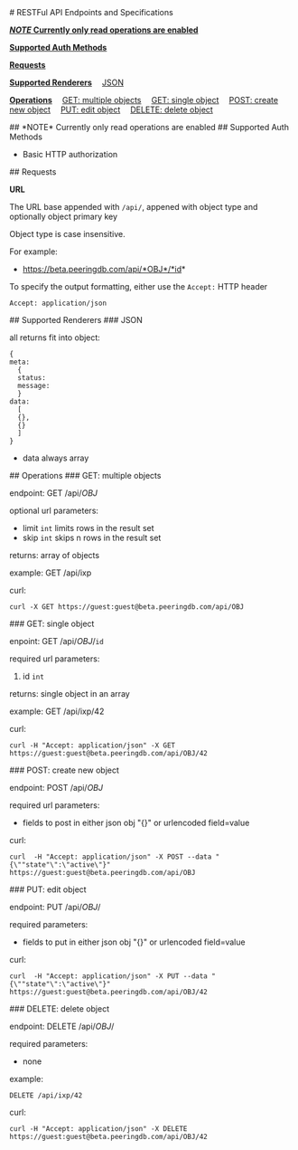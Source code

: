 <A name="toc1-0" title="RESTFul API Endpoints and Specifications" />
# RESTFul API Endpoints and Specifications


**<a href="#toc2-5">*NOTE* Currently only read operations are enabled</a>**

**<a href="#toc2-8">Supported Auth Methods</a>**

**<a href="#toc2-13">Requests</a>**

**<a href="#toc2-31">Supported Renderers</a>**
&emsp;<a href="#toc3-34">JSON</a>

**<a href="#toc2-55">Operations</a>**
&emsp;<a href="#toc3-57">GET: multiple objects</a>
&emsp;<a href="#toc3-78">GET: single object</a>
&emsp;<a href="#toc3-98">POST: create new object</a>
&emsp;<a href="#toc3-112">PUT: edit object</a>
&emsp;<a href="#toc3-125">DELETE: delete object</a>

<A name="toc2-5" title="*NOTE* Currently only read operations are enabled" />
## *NOTE* Currently only read operations are enabled

<A name="toc2-8" title="Supported Auth Methods" />
## Supported Auth Methods

- Basic HTTP authorization

<A name="toc2-13" title="Requests" />
## Requests

**URL**

The URL base appended with `/api/`, appened with object type and optionally object primary key

Object type is case insensitive.

For example:

- https://beta.peeringdb.com/api/*OBJ*/*id*


To specify the output formatting, either use the `Accept:` HTTP header

    Accept: application/json

<A name="toc2-31" title="Supported Renderers" />
## Supported Renderers

<A name="toc3-34" title="JSON" />
### JSON

all returns fit into object:

    {
    meta:
      {
      status:
      message:
      }
    data:
      [
      {},
      {}
      ]
    }

- data always array 


<A name="toc2-55" title="Operations" />
## Operations
<A name="toc3-57" title="GET: multiple objects" />
### GET: multiple objects

endpoint: GET /api/*OBJ*

optional url parameters:

- limit `int` limits rows in the result set
- skip `int` skips n rows in the result set

returns:
  array of objects

example:
    GET /api/ixp

curl:

    curl -X GET https://guest:guest@beta.peeringdb.com/api/OBJ


<A name="toc3-78" title="GET: single object" />
### GET: single object

enpoint: GET /api/*OBJ*/`id`

required url parameters:

  1. id `int`

returns:
  single object in an array

example:
    GET /api/ixp/42

curl:

    curl -H "Accept: application/json" -X GET https://guest:guest@beta.peeringdb.com/api/OBJ/42


<A name="toc3-98" title="POST: create new object" />
### POST: create new object

endpoint: POST /api/*OBJ*

required url parameters:

  - fields to post in either json obj "{}" or urlencoded field=value

curl:

    curl  -H "Accept: application/json" -X POST --data "{\""state"\":\"active\"}" https://guest:guest@beta.peeringdb.com/api/OBJ


<A name="toc3-112" title="PUT: edit object" />
### PUT: edit object

endpoint: PUT /api/*OBJ*/<id>

required parameters:

  - fields to put in either json obj "{}" or urlencoded field=value

curl:

    curl  -H "Accept: application/json" -X PUT --data "{\""state"\":\"active\"}" https://guest:guest@beta.peeringdb.com/api/OBJ/42

<A name="toc3-125" title="DELETE: delete object" />
### DELETE: delete object

endpoint: DELETE /api/*OBJ*/<id>

required parameters:

  - none

example:

    DELETE /api/ixp/42

curl:

    curl -H "Accept: application/json" -X DELETE https://guest:guest@beta.peeringdb.com/api/OBJ/42

